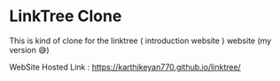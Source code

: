 # LinkTree Clone

This is kind of clone for the linktree ( introduction website ) website (my version 😅)

WebSite Hosted Link : https://karthikeyan770.github.io/linktree/
